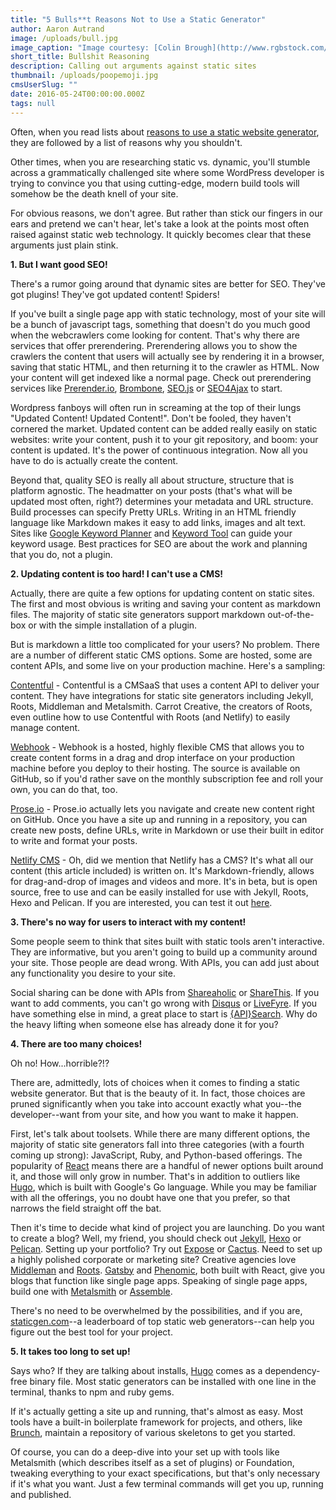 ```yaml
---
title: "5 Bulls**t Reasons Not to Use a Static Generator"
author: Aaron Autrand
image: /uploads/bull.jpg
image_caption: "Image courtesy: [Colin Brough](http://www.rgbstock.com/user/ColinBrough)"
short_title: Bullshit Reasoning
description: Calling out arguments against static sites
thumbnail: /uploads/poopemoji.jpg
cmsUserSlug: ""
date: 2016-05-24T00:00:00.000Z
tags: null
---
```


Often, when you read lists about [reasons to use a static website generator](https://www.netlify.com/blog/2016/05/18/9-reasons-your-site-should-be-static), they are followed by a list of reasons why you shouldn't.

Other times, when you are researching static vs. dynamic, you'll stumble across a grammatically challenged site where some WordPress developer is trying to convince you that using cutting-edge, modern build tools will somehow be the death knell of your site.

<!-- excerpt -->

For obvious reasons, we don't agree. But rather than stick our fingers in our ears and pretend we can't hear, let's take a look at the points most often raised against static web technology. It quickly becomes clear that these arguments just plain stink.

**1. But I want good SEO!**

There's a rumor going around that dynamic sites are better for SEO. They've got plugins! They've got updated content! Spiders!

If you've built a single page app with static technology, most of your site will be a bunch of javascript tags, something that doesn't do you much good when the webcrawlers come looking for content. That's why there are services that offer prerendering. Prerendering allows you to show the crawlers the content that users will actually see by rendering it in a browser, saving that static HTML, and then returning it to the crawler as HTML. Now your content will get indexed like a normal page. Check out prerendering services like [Prerender.io](https://prerender.io/), [Brombone](http://www.brombone.com/), [SEO.js](http://getseojs.com/) or [SEO4Ajax](http://www.seo4ajax.com/) to start.  

Wordpress fanboys will often run in screaming at the top of their lungs "Updated Content! Updated Content!". Don't be fooled, they haven't cornered the market. Updated content can be added really easily on static websites: write your content, push it to your git repository, and boom: your content is updated. It's the power of continuous integration. Now all you have to do is actually create the content.

Beyond that, quality SEO is really all about structure, structure that is platform agnostic. The headmatter on your posts (that's what will be updated most often, right?) determines your metadata and URL structure. Build processes can specify Pretty URLs. Writing in an HTML friendly language like Markdown makes it easy to add links, images and alt text. Sites like [Google Keyword Planner](https://adwords.google.com/KeywordPlanner) and [Keyword Tool](www.keywordtool.io) can guide your keyword usage. Best practices for SEO are about the work and planning that you do, not a plugin.

**2. Updating content is too hard! I can't use a CMS!**

Actually, there are quite a few options for updating content on static sites. The first and most obvious is writing and saving your content as markdown files. The majority of static site generators support markdown out-of-the-box or with the simple installation of a plugin.

But is markdown a little too complicated for your users? No problem. There are a number of different static CMS options. Some are hosted, some are content APIs, and some live on your production machine. Here's a sampling:

[Contentful](https://www.contentful.com) - Contentful is a CMSaaS that uses a content API to deliver your content. They have integrations for static site generators including Jekyll, Roots, Middleman and Metalsmith. Carrot Creative, the creators of Roots, even outline how to use Contentful with Roots (and Netlify) to easily manage content.

[Webhook](http://www.webhook.com/) - Webhook is a hosted, highly flexible CMS that allows you to create content forms in a drag and drop interface on your production machine before you deploy to their hosting. The source is available on GitHub, so if you'd rather save on the monthly subscription fee and roll your own, you can do that, too.

[Prose.io](http://prose.io/) - Prose.io actually lets you navigate and create new content right on GitHub. Once you have a site up and running in a repository, you can create new posts, define URLs, write in Markdown or use their built in editor to write and format your posts.

[Netlify CMS](https://github.com/netlify/netlify-cms) - Oh, did we mention that Netlify has a CMS? It's what all our content (this article included) is written on. It's Markdown-friendly, allows for drag-and-drop of images and videos and more. It's in beta, but is open source, free to use and can be easily installed for use with Jekyll, Roots, Hexo and Pelican. If you are interested, you can test it out [here](https://cms.netlify.com).

**3. There's no way for users to interact with my content!**

Some people seem to think that sites built with static tools aren't interactive. They are informative, but you aren't going to build up a community around your site. Those people are dead wrong. With APIs, you can add just about any functionality you desire to your site.

Social sharing can be done with APIs from [Shareaholic](https://shareaholic.com/api) or [ShareThis](https://developer.sharethis.com). If you want to add comments, you can't go wrong with [Disqus](https://disqus.com/api/docs/) or [LiveFyre](http://answers.livefyre.com/developers). If you have something else in mind, a great place to start is [{API}Search](http://apis.io/). Why do the heavy lifting when someone else has already done it for you?

**4. There are too many choices!**

Oh no! How...horrible?!?

There are, admittedly, lots of choices when it comes to finding a static website generator. But that is the beauty of it. In fact, those choices are pruned significantly when you take into account exactly what you--the developer--want from your site, and how you want to make it happen.

First, let's talk about toolsets. While there are many different options, the majority of static site generators fall into three categories (with a fourth coming up strong): JavaScript, Ruby, and Python-based offerings. The popularity of [React](https://facebook.github.io/react/) means there are a handful of newer options built around it, and those will only grow in number. That's in addition to outliers like [Hugo](gohugo.io), which is built with Google's Go language. While you may be familiar with all the offerings, you no doubt have one that you prefer, so that narrows the field straight off the bat.

Then it's time to decide what kind of project you are launching. Do you want to create a blog? Well, my friend, you should check out [Jekyll](http://jekyllrb.com/), [Hexo](http://hexo.io/) or [Pelican](http://blog.getpelican.com/). Setting up your portfolio? Try out [Expose](https://github.com/Jack000/Expose) or [Cactus](https://github.com/koenbok/Cactus/). Need to set up a highly polished corporate or marketing site? Creative agencies love [Middleman](middlemanapp.com) and [Roots](http://roots.cx/). [Gatsby](https://github.com/gatsbyjs/gatsby) and [Phenomic](https://phenomic.io/), both built with React, give you blogs that function like single page apps. Speaking of single page apps, build one with [Metalsmith](http://www.metalsmith.io/) or [Assemble](http://assemble.io/).

There's no need to be overwhelmed by the possibilities, and if you are, [staticgen.com](http://www.staticgen.com)--a leaderboard of top static web generators--can help you figure out the best tool for your project.

**5. It takes too long to set up!**

Says who? If they are talking about installs, [Hugo](gohugo.io) comes as a dependency-free binary file. Most static generators can be installed with one line in the terminal, thanks to npm and ruby gems.

If it's actually getting a site up and running, that's almost as easy. Most tools have a built-in boilerplate framework for projects, and others, like [Brunch](http://brunch.io/), maintain a repository of various skeletons to get you started.

Of course, you can do a deep-dive into your set up with tools like Metalsmith (which describes itself as a set of plugins) or Foundation, tweaking everything to your exact specifications, but that's only necessary if it's what you want. Just a few terminal commands will get you up, running and published.
